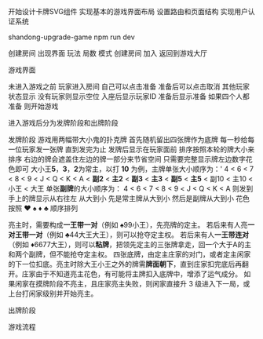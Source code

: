 开始设计卡牌SVG组件
实现基本的游戏界面布局
设置路由和页面结构
实现用户认证系统

shandong-upgrade-game
npm run dev

创建房间
出现界面 玩法 局数 模式 
创建房间 加入 返回到游戏大厅

游戏界面

未进入游戏之前
玩家进入房间 自己可以点击准备 准备后可以点击取消
其他玩家状态显示 没有玩家则显示空位 入座后显示玩家ID 准备后显示准备
如果四个人都准备 则开始游戏


进入游戏后分为发牌阶段和出牌阶段

发牌阶段
游戏用两幅带大小鬼的扑克牌
首先随机留出四张牌作为底牌 
每一秒给每一位玩家发一张牌 直到发完为止 发牌后显示在玩家面前 排序按照本轮的牌大小来排序 右边的牌会遮盖住左边的牌一部分来节省空间 只需要完整显示牌左边数字花色即可
大小王**5**，**3**，**2**为常主，以打 **10** 为例，主牌单张大小顺序为：'
4 < 6 < 7 < 8 < 9 < J < Q < K < A < **副2** < **主2** < **副3** < **主3** < **副5** < **主5** < 副10 < 主10 < 小王 < 大王
单张**副牌**的大小顺序为：
4 < 6 < 7 < 8 < 9 < J < Q < K < A
则发到手上的牌显示从右往左 从大到小 先是常主牌从大到小 然后是副牌从大到小 花色按照 ♥ ♠ ♦ ♣ 顺序排列




亮主时，需要构成**一王带一对**（例如 ♠99小王），先亮牌的定主。
若后来有人亮**一对王带一对**（例如 ♣44大王大王），则可以抢夺定主权。
若后来有人**一王带连对**（例如 ♦6677大王），则可以**粘牌**，把领先定主的三张牌拿走，回一个大于A的主和两个副牌，但不能抢夺定主权。
四张底牌，由定主庄家的对门，或者定主闲家的下一位扣底。亮主时除大王小王之外的牌需**牌面朝下**，直到庄家扣完底后再翻开。庄家由于不知道亮主花色，有可能将主牌扣入底牌中，增添了运气成分。
如果闲家在摸牌阶段不亮主，且庄家亮主失败，则闲家直接升 3 级进入下一局，或上台打闲家级别并开始亮主。


出牌阶段









游戏流程


